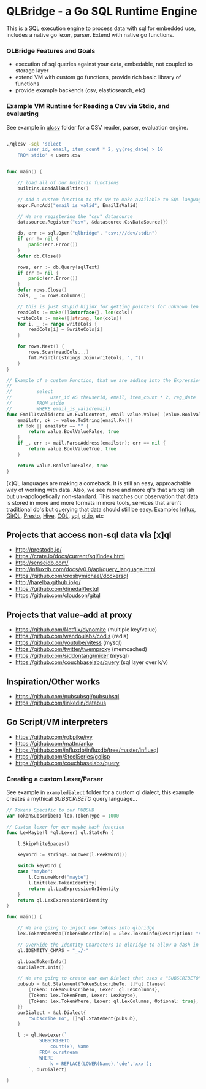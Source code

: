 QLBridge - a Go SQL Runtime Engine
====================================================

This is a SQL execution engine to process data with sql for embedded use, 
includes a native go lexer, parser.  Extend with native go functions.


### QLBridge Features and Goals
* execution of sql queries against your data, embedable, not coupled to storage layer
* extend VM with custom go functions, provide rich basic library of functions
* provide example backends (csv, elasticsearch, etc)

### Example VM Runtime for Reading a Csv via Stdio, and evaluating


See example in [qlcsv](https://github.com/araddon/qlbridge/tree/master/examples/qlcsv)
folder for a CSV reader, parser, evaluation engine.

```sh

./qlcsv -sql 'select 
		user_id, email, item_count * 2, yy(reg_date) > 10 
	FROM stdio' < users.csv

```
```go

func main() {

	// load all of our built-in functions
	builtins.LoadAllBuiltins()

	// Add a custom function to the VM to make available to SQL language
	expr.FuncAdd("email_is_valid", EmailIsValid)

	// We are registering the "csv" datasource 
	datasource.Register("csv", &datasource.CsvDataSource{})

	db, err := sql.Open("qlbridge", "csv:///dev/stdin")
	if err != nil {
		panic(err.Error())
	}
	defer db.Close()

	rows, err := db.Query(sqlText)
	if err != nil {
		panic(err.Error())
	}
	defer rows.Close()
	cols, _ := rows.Columns()

	// this is just stupid hijinx for getting pointers for unknown len columns
	readCols := make([]interface{}, len(cols))
	writeCols := make([]string, len(cols))
	for i, _ := range writeCols {
		readCols[i] = &writeCols[i]
	}

	for rows.Next() {
		rows.Scan(readCols...)
		fmt.Println(strings.Join(writeCols, ", "))
	}
}

// Example of a custom Function, that we are adding into the Expression VM
//
//         select
//              user_id AS theuserid, email, item_count * 2, reg_date
//         FROM stdio
//         WHERE email_is_valid(email)
func EmailIsValid(ctx vm.EvalContext, email value.Value) (value.BoolValue, bool) {
	emailstr, ok := value.ToString(email.Rv())
	if !ok || emailstr == "" {
		return value.BoolValueFalse, true
	}
	if _, err := mail.ParseAddress(emailstr); err == nil {
		return value.BoolValueTrue, true
	}

	return value.BoolValueFalse, true
}


```

[x]QL languages are making a comeback.   It is still an easy, approachable
way of working with data.   Also, we see more and more ql's that are xql'ish but
un-apologetically non-standard.  This matches our observation that
data is stored in more and more formats in more tools, services that aren't
traditional db's but querying that data should still be easy.  Examples
[Influx](http://influxdb.com/docs/v0.8/api/query_language.html), 
[GitQL](https://github.com/cloudson/gitql), 
[Presto](http://prestodb.io/), 
[Hive](https://cwiki.apache.org/confluence/display/Hive/LanguageManual+Select), 
[CQL](http://www.datastax.com/documentation/cql/3.1/cql/cql_intro_c.html),
[yql](https://developer.yahoo.com/yql/),
[ql.io](http://ql.io/), etc


Projects that access non-sql data via [x]ql
----------------------------------------------------
* http://prestodb.io/
* https://crate.io/docs/current/sql/index.html
* http://senseidb.com/
* http://influxdb.com/docs/v0.8/api/query_language.html
* https://github.com/crosbymichael/dockersql
* http://harelba.github.io/q/
* https://github.com/dinedal/textql
* https://github.com/cloudson/gitql

Projects that value-add at proxy
--------------------------------------------------
* https://github.com/Netflix/dynomite (multiple key/value)
* https://github.com/wandoulabs/codis  (redis)
* https://github.com/youtube/vitess     (mysql)
* https://github.com/twitter/twemproxy  (memcached)
* https://github.com/siddontang/mixer  (mysql)
* https://github.com/couchbaselabs/query (sql layer over k/v)

Inspiration/Other works
--------------------------
* https://github.com/pubsubsql/pubsubsql
* https://github.com/linkedin/databus

Go Script/VM interpreters
---------------------------------------
* https://github.com/robpike/ivy
* https://github.com/mattn/anko
* https://github.com/influxdb/influxdb/tree/master/influxql
* https://github.com/SteelSeries/golisp
* https://github.com/couchbaselabs/query

### Creating a custom Lexer/Parser

See example in `exampledialect` folder for a custom ql dialect, this
example creates a mythical *SUBSCRIBETO* query language...
```go
// Tokens Specific to our PUBSUB
var TokenSubscribeTo lex.TokenType = 1000

// Custom lexer for our maybe hash function
func LexMaybe(l *ql.Lexer) ql.StateFn {

	l.SkipWhiteSpaces()

	keyWord := strings.ToLower(l.PeekWord())

	switch keyWord {
	case "maybe":
		l.ConsumeWord("maybe")
		l.Emit(lex.TokenIdentity)
		return ql.LexExpressionOrIdentity
	}
	return ql.LexExpressionOrIdentity
}

func main() {

	// We are going to inject new tokens into qlbridge
	lex.TokenNameMap[TokenSubscribeTo] = &lex.TokenInfo{Description: "subscribeto"}

	// OverRide the Identity Characters in qlbridge to allow a dash in identity
	ql.IDENTITY_CHARS = "_./-"

	ql.LoadTokenInfo()
	ourDialect.Init()

	// We are going to create our own Dialect that uses a "SUBSCRIBETO" keyword
	pubsub = &ql.Statement{TokenSubscribeTo, []*ql.Clause{
		{Token: TokenSubscribeTo, Lexer: ql.LexColumns},
		{Token: lex.TokenFrom, Lexer: LexMaybe},
		{Token: lex.TokenWhere, Lexer: ql.LexColumns, Optional: true},
	}}
	ourDialect = &ql.Dialect{
		"Subscribe To", []*ql.Statement{pubsub},
	}

	l := ql.NewLexer(`
			SUBSCRIBETO
				count(x), Name
			FROM ourstream
			WHERE 
				k = REPLACE(LOWER(Name),'cde','xxx');
		`, ourDialect)

}

```


